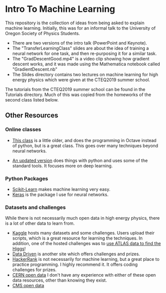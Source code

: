 # Intro To Machine Learning
This repository is the collection of ideas from being asked to explain machine learning. Initially, this was for an informal talk to the University of Oregon Society of Physics Students.
- There are two versions of the intro talk (PowerPoint and Keynote).
- The "TransferLearningClass" slides are about the idea of training a neural network for one task, and then re-purposing it for a similar task.
- The "GradDescentGood.mp4" is a video clip showing how gradient descent works, and it was made using the Mathematica notebook called "GradientDescent.nb"
- The Slides directory contains two lectures on machine learning for high energy physics which were given at the CTEQ2019 summer school.

The tutorials from the CTEQ2019 summer school can be found in the Tutorials directory. Much of this was copied from the homeworks of the second class listed below.

## Other Resources
### Online classes
  * [This class](https://www.coursera.org/learn/machine-learning/home/welcome) is a little older, and does the programming in Octave instead of python, but is a great class. This goes over many techniques beyond neural networks.

  * [An updated version]( https://www.coursera.org/specializations/deep-learning) does things with python and uses some of the standard tools. It focuses more on deep learning.

### Python Packages
 * [Scikit-Learn](http://scikit-learn.org/stable/) makes machine learning very easy.
 * [Keras](https://keras.io) is the package I use for neural networks.

### Datasets and challenges
While there is not necessarily much open data in high energy physics, there is a lot of other data to learn from.
 * [Kaggle](https://www.kaggle.com) hosts many datasets and some challenges. Users upload their scripts, which is a great resource for learning the techniques. In addition, one of the hosted challenges was to [use ATLAS data to find the Higgs](https://www.kaggle.com/c/higgs-boson)!
 * [Data Driven](https://www.drivendata.org) is another site which offers challenges and prizes.
 * [HackerRank](https://www.hackerrank.com) is not necessarily for machine learning, but a great place to practice programming. I highly recommend it. It offers coding challenges for prizes.
 * [CERN open data](http://opendata.cern.ch) I don't have any experience with either of these open data resources, other than knowing they exist.
 * [CMS open data](http://opendata.cern.ch/docs/about-cms)
